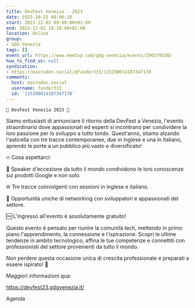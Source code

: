 ```yaml
---
title: DevFest Venezia - 2023
date: 1925-10-25 00:06:28
start: 2023-12-02 09:00:00+01:00
end: 2023-12-02 18:30:00+01:00
location: Online
group:
- GDG Venezia
tags: []
event_url: https://www.meetup.com/gdg-venezia/events/296579530/
how_to_find_us: null
syndication:
- https://mastodon.social/@fundor333/115290014107347178
comments:
  host: mastodon.social
  username: fundor333
  id: '115290014107347178'
---
```

    🌟 DevFest Venezia 2023 🌟

Siamo entusiasti di annunciare il ritorno della DevFest a Venezia, l'evento straordinario dove appassionati ed esperti si incontrano per condividere la loro passione per lo sviluppo a tutto tondo.
Quest'anno, stiamo alzando l'asticella con tre tracce contemporanee, due in inglese e una in italiano, aprendo le porte a un pubblico più vasto e diversificato!

🔥 Cosa aspettarci:

🎤 Speaker d'eccezione da tutto il mondo condividono le loro conoscenze sui prodotti Google e non solo.

🌐 Tre tracce coinvolgenti con sessioni in inglese e italiano.

🤝 Opportunità uniche di networking con sviluppatori e appassionati del settore.

🆓 L'ingresso all'evento è assolutamente gratuito!

Questo evento è pensato per riunire la comunità tech, mettendo in primo piano l'apprendimento, la connessione e l'ispirazione. Scopri le ultime tendenze in ambito tecnologico, affina le tue competenze e connettiti con professionisti del settore provenienti da tutto il mondo.

Non perdere questa occasione unica di crescita professionale e preparati a essere ispirato! 🚀

Maggiori informazioni qua:

https://devfest23.gdgvenezia.it/

Agenda


